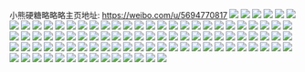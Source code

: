 小熊硬糖略略略主页地址: https://weibo.com/u/5694770817 
![](https://wx4.sinaimg.cn/mw2000/006doG2dly1h9dqv68k0gj31nz23b4qp.jpg) 
![](https://wx4.sinaimg.cn/mw2000/006doG2dly1h9dqvisvq6j31ia1uh1ki.jpg) 
![](https://wx4.sinaimg.cn/mw2000/006doG2dly1h39zo8ur9jj31o0280kjl.jpg) 
![](https://wx4.sinaimg.cn/mw2000/006doG2dly1h39zob2515j31o02804qq.jpg) 
![](https://wx4.sinaimg.cn/mw2000/006doG2dly1h39zoctb0lj31o02807wi.jpg) 
![](https://wx4.sinaimg.cn/mw2000/006doG2dly1h0nf3vyiu8j31o02804qp.jpg) 
![](https://wx4.sinaimg.cn/mw2000/006doG2dly1h0nf3z0gtkj31o02801ky.jpg) 
![](https://wx4.sinaimg.cn/mw2000/006doG2dly1h0nf3p449qj31be0zkgqo.jpg) 
![](https://wx4.sinaimg.cn/mw2000/006doG2dly1h0nf3ravwtj30qo0u2gos.jpg) 
![](https://wx4.sinaimg.cn/mw2000/006doG2dly1h0nf3y0e5ej31o02804qq.jpg) 
![](https://wx4.sinaimg.cn/mw2000/006doG2dly1h0nf7dzmy5j31o0280hdt.jpg) 
![](https://wx4.sinaimg.cn/mw2000/006doG2dly1h0nf7fn1ngj32c0340u10.jpg) 
![](https://wx4.sinaimg.cn/mw2000/006doG2dly1gu835p9pl4j61o02804qp02.jpg) 
![](https://wx4.sinaimg.cn/mw2000/006doG2dly1gu835ru9amj61o0280u0x02.jpg) 
![](https://wx4.sinaimg.cn/mw2000/006doG2dly1gu835u6zuvj62c0340e8202.jpg) 
![](https://wx4.sinaimg.cn/mw2000/006doG2dly1gu835utt94j61400u0n3t02.jpg) 
![](https://wx4.sinaimg.cn/mw2000/006doG2dly1gu835nrjh7j61400u0dm102.jpg) 
![](https://wx4.sinaimg.cn/mw2000/006doG2dly1gu835vj25xj61400u0n3p02.jpg) 
![](https://wx4.sinaimg.cn/mw2000/006doG2dly1gu835w92cyj60u0140k9202.jpg) 
![](https://wx4.sinaimg.cn/mw2000/006doG2dly1gu836kxpv8j61o0280e8102.jpg) 
![](https://wx4.sinaimg.cn/mw2000/006doG2dly1gsecyzsg9gj31o0281e81.jpg) 
![](https://wx4.sinaimg.cn/mw2000/006doG2dly1gsed0n427wj30mi0u0x1j.jpg) 
![](https://wx4.sinaimg.cn/mw2000/006doG2dly1gs5uxx2o0hj32c0340x6p.jpg) 
![](https://wx4.sinaimg.cn/mw2000/006doG2dly1gs5uxzg810j32c03401ky.jpg) 
![](https://wx4.sinaimg.cn/mw2000/006doG2dly1gs5uxu44xsj62c03404qq02.jpg) 
![](https://wx4.sinaimg.cn/mw2000/006doG2dly1gs5uy19lsoj31o02807wh.jpg) 
![](https://wx4.sinaimg.cn/mw2000/006doG2dly1grohvzqzb5j31o02801l2.jpg) 
![](https://wx4.sinaimg.cn/mw2000/006doG2dly1grohw0gxy6j60vc15swrl02.jpg) 
![](https://wx4.sinaimg.cn/mw2000/006doG2dly1grohvnt1ewj30vc15s4aa.jpg) 
![](https://wx4.sinaimg.cn/mw2000/006doG2dly1grohvf7cjjj32c03404qs.jpg) 
![](https://wx4.sinaimg.cn/mw2000/006doG2dly1grohvkinj6j32c0340b2b.jpg) 
![](https://wx4.sinaimg.cn/mw2000/006doG2dly1grohvbz603j317q1mctmk.jpg) 
![](https://wx4.sinaimg.cn/mw2000/006doG2dly1grohvoxqecj31400u04qp.jpg) 
![](https://wx4.sinaimg.cn/mw2000/006doG2dly1grohvtrza4j32c03401kz.jpg) 
![](https://wx4.sinaimg.cn/mw2000/006doG2dly1grohw13z64j30u01hctt3.jpg) 
![](https://wx4.sinaimg.cn/mw2000/006doG2dly1gmrrcrmb4ij30u0140wnm.jpg) 
![](https://wx4.sinaimg.cn/mw2000/006doG2dly1gmrrcs40c5j30u0140th5.jpg) 
![](https://wx4.sinaimg.cn/mw2000/006doG2dly1glrubhxhprj33402c0b2a.jpg) 
![](https://wx4.sinaimg.cn/mw2000/006doG2dly1glrubiyv72j33402c0kjm.jpg) 
![](https://wx4.sinaimg.cn/mw2000/006doG2dly1gkpu769x7tj30u0140wtm.jpg) 
![](https://wx4.sinaimg.cn/mw2000/006doG2dly1gkpu76kdvpj30u014045o.jpg) 
![](https://wx4.sinaimg.cn/mw2000/006doG2dly1gkpu772szyj30u0140qec.jpg) 
![](https://wx4.sinaimg.cn/mw2000/006doG2dly1gkpu7843paj30u0140dnz.jpg) 
![](https://wx4.sinaimg.cn/mw2000/006doG2dly1gkpu79z55oj30u0140tf2.jpg) 
![](https://wx4.sinaimg.cn/mw2000/006doG2dly1gkpu7ocklmj30u01404cf.jpg) 
![](https://wx4.sinaimg.cn/mw2000/006doG2dly1gk5a7q0m5oj30r71cedoq.jpg) 
![](https://wx4.sinaimg.cn/mw2000/006doG2dly1gk5a7t0wafj31o0280e87.jpg) 
![](https://wx4.sinaimg.cn/mw2000/006doG2dly1gjse200oibj32c0340qv9.jpg) 
![](https://wx4.sinaimg.cn/mw2000/006doG2dly1gjse2mup1vj32c03401l1.jpg) 
![](https://wx4.sinaimg.cn/mw2000/006doG2dly1gjcgxn53vwj31o02801ky.jpg) 
![](https://wx4.sinaimg.cn/mw2000/006doG2dly1gjcgxluxgzj31o0280npd.jpg) 
![](https://wx4.sinaimg.cn/mw2000/006doG2dly1gjcgxo76i7j33402c0x6q.jpg) 
![](https://wx4.sinaimg.cn/mw2000/006doG2dly1gjcgxpoke4j31o02807wj.jpg) 
![](https://wx4.sinaimg.cn/mw2000/006doG2dly1gjcgxr8nm5j32dp36aqv7.jpg) 
![](https://wx4.sinaimg.cn/mw2000/006doG2dly1gjcgxsy68lj32c03401l2.jpg) 
![](https://wx4.sinaimg.cn/mw2000/006doG2dly1gj5ggd88irj30vc15sk2d.jpg) 
![](https://wx4.sinaimg.cn/mw2000/006doG2dly1gj5ggcub7pj30vc15sdr6.jpg) 
![](https://wx4.sinaimg.cn/mw2000/006doG2dly1gj5ggdn08hj30vc15sgx0.jpg) 
![](https://wx4.sinaimg.cn/mw2000/006doG2dly1gj5ggee7frj30n01dstrk.jpg) 
![](https://wx4.sinaimg.cn/mw2000/006doG2dly1gj5ghhe47rj32c03401ky.jpg) 
![](https://wx4.sinaimg.cn/mw2000/006doG2dly1gj58806c2gj30vc15sk2s.jpg) 
![](https://wx4.sinaimg.cn/mw2000/006doG2dly1gj587z8h9vj32c03401kz.jpg) 
![](https://wx4.sinaimg.cn/mw2000/006doG2dly1gj0l9natooj32c0340kjp.jpg) 
![](https://wx4.sinaimg.cn/mw2000/006doG2dly1gj0l9pqbpnj31o02804qq.jpg) 
![](https://wx4.sinaimg.cn/mw2000/006doG2dly1giutf7pit0j32c03401l1.jpg) 
![](https://wx4.sinaimg.cn/mw2000/006doG2dly1giutf28bc0j31o0280npd.jpg) 
![](https://wx4.sinaimg.cn/mw2000/006doG2dly1gisizy3zm3j32c0340qvb.jpg) 
![](https://wx4.sinaimg.cn/mw2000/006doG2dly1gimr9s1sgij32c03407wj.jpg) 
![](https://wx4.sinaimg.cn/mw2000/006doG2dly1gimra4jor3j32c0340e84.jpg) 
![](https://wx4.sinaimg.cn/mw2000/006doG2dly1gifjilfmp3j32c0340kjo.jpg) 
![](https://wx4.sinaimg.cn/mw2000/006doG2dly1gifjiad29aj30vc15sk2x.jpg) 
![](https://wx4.sinaimg.cn/mw2000/006doG2dly1gifjkuvmpjj32c03404qq.jpg) 
![](https://wx4.sinaimg.cn/mw2000/006doG2dly1gi2472dwq4j32c0340u0y.jpg) 
![](https://wx4.sinaimg.cn/mw2000/006doG2dly1gi2476mgeej32c0340hdu.jpg) 
![](https://wx4.sinaimg.cn/mw2000/006doG2dly1gi24757jlwj32c0340npe.jpg) 
![](https://wx4.sinaimg.cn/mw2000/006doG2dly1gi24781znej32801o04qq.jpg) 
![](https://wx4.sinaimg.cn/mw2000/006doG2dly1gi2477d0lgj31400u0q4h.jpg) 
![](https://wx4.sinaimg.cn/mw2000/006doG2dly1gi2478g0e1j31400u0aj2.jpg) 
![](https://wx4.sinaimg.cn/mw2000/006doG2dly1gi2473w942j32c03407wi.jpg) 
![](https://wx4.sinaimg.cn/mw2000/006doG2dly1ghkkdhqc96j30vc15stdg.jpg) 
![](https://wx4.sinaimg.cn/mw2000/006doG2dly1ghkkdg0im7j32c0340hdu.jpg) 
![](https://wx4.sinaimg.cn/mw2000/006doG2dly1gh5iyy7qnmj30vc15skd3.jpg) 
![](https://wx4.sinaimg.cn/mw2000/006doG2dly1gh5iyu5ktnj30vc15sduz.jpg) 
![](https://wx4.sinaimg.cn/mw2000/006doG2dly1gh5iymd1uzj32c0340u11.jpg) 
![](https://wx4.sinaimg.cn/mw2000/006doG2dly1gh5iywfk9nj337g2p0qv7.jpg) 
![](https://wx4.sinaimg.cn/mw2000/006doG2dly1gh5iyxlg8uj30vc15ske2.jpg) 
![](https://wx4.sinaimg.cn/mw2000/006doG2dly1gh5iyi79nbj315s0vcdq5.jpg) 
![](https://wx4.sinaimg.cn/mw2000/006doG2dly1gh5iyo1160j31o02807wh.jpg) 
![](https://wx4.sinaimg.cn/mw2000/006doG2dly1gh5iyrs4l3j32c03407wj.jpg) 
![](https://wx4.sinaimg.cn/mw2000/006doG2dly1gh5iyszphhj30vc15skbe.jpg) 
![](https://wx4.sinaimg.cn/mw2000/006doG2dly1gh5j0l0w8ej32c0340u11.jpg) 
![](https://wx4.sinaimg.cn/mw2000/006doG2dly1gem7sua16nj30vc15s15c.jpg) 
![](https://wx4.sinaimg.cn/mw2000/006doG2dly1gem7swt87oj30tt10wn9q.jpg) 
![](https://wx4.sinaimg.cn/mw2000/006doG2dly1gem7szie5ij31o0280nbh.jpg) 
![](https://wx4.sinaimg.cn/mw2000/006doG2dly1gem7srv1clj31o0280qg8.jpg) 
